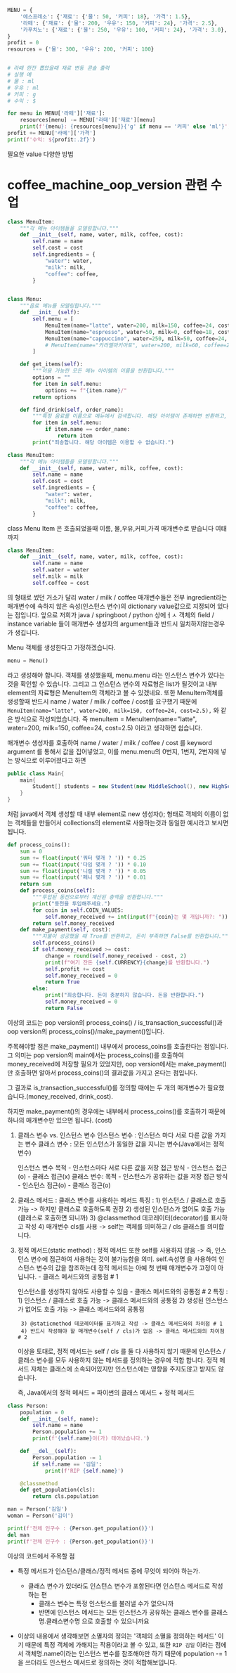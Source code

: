 ```python
MENU = {
    '에스프레소': {'재료': {'물': 50, '커피': 18}, '가격': 1.5},
    '라떼': {'재료': {'물': 200, '우유': 150, '커피': 24}, '가격': 2.5},
    '카푸치노': {'재료': {'물': 250, '우유': 100, '커피': 24}, '가격': 3.0},
}
profit = 0
resources = {'물': 300, '우유': 200, '커피': 100}


# 라떼 한잔 뽑았을때 재료 변동 콘솔 출력
# 실행 예
# 물 : ml
# 우유 : ml
# 커피 : g
# 수익 : $

for menu in MENU['라떼']['재료']:
    resources[menu] -= MENU['라떼']['재료'][menu]
    print(f'{menu}: {resources[menu]}{'g' if menu == '커피' else 'ml'}')
profit += MENU['라떼']['가격']
print(f'수익: ${profit:.2f}')
```


필요한 value 다양한 방법 

# coffee_machine_oop_version 관련 수업

```python
class MenuItem:
    """각 메뉴 아이템들을 모델링합니다."""
    def __init__(self, name, water, milk, coffee, cost):
        self.name = name
        self.cost = cost
        self.ingredients = {
            "water": water,
            "milk": milk,
            "coffee": coffee,
        }


class Menu:
    """음료 메뉴를 모델링합니다."""
    def __init__(self):
        self.menu = [
            MenuItem(name="latte", water=200, milk=150, coffee=24, cost=2.5),
            MenuItem(name="espresso", water=50, milk=0, coffee=18, cost=1.5),
            MenuItem(name="cappuccino", water=250, milk=50, coffee=24, cost=3),
            # MenuItem(name="카라멜마키아토", water=200, milk=60, coffee=26, cost=4),
        ]

    def get_items(self):
        """이용 가능한 모든 메뉴 아이템의 이름을 반환합니다."""
        options = ""
        for item in self.menu:
            options += f"{item.name}/"
        return options

    def find_drink(self, order_name):
        """특정 음료를 이름으로 메뉴에서 검색합니다. 해당 아이템이 존재하면 반환하고, 그렇지 않으면 None을 반환합니다."""
        for item in self.menu:
            if item.name == order_name:
                return item
        print("죄송합니다. 해당 아이템은 이용할 수 없습니다.")
```
```python
class MenuItem:
    """각 메뉴 아이템들을 모델링합니다."""
    def __init__(self, name, water, milk, coffee, cost):
        self.name = name
        self.cost = cost
        self.ingredients = {
            "water": water,
            "milk": milk,
            "coffee": coffee,
        }
```
class Menu Item 은 호출되었을때 이름, 물,우유,커피,가격 매개변수로 받습니다
여태까지 
```python
class MenuItem:
    def __init__(self, name, water, milk, coffee, cost):
        self.name = name
        self.water = water
        self.milk = milk
        self.coffee = cost
```
의 형태로 썼던 거소가 달리 water / milk / coffee 매개변수들은 전부 ingredient라는 매개변수에 속하지 않은 속성(인스턴스 변수)의 dictionary value값으로 지정되어 있다는 점입니다. 앞으로 저희가 java / springboot / python 상에ㅓㅅ 객체의 field / instance variable 들이 매개변수 생성자의 argument들과 반드시 일치하지않는경우가 생깁니다.

Menu 객체를 생성한다고 가정하겠습니다.
```python
menu = Menu()
```
라고 생성해야 합니다. 객체를 생성했을때, menu.menu 라는 인스턴스 변수가 있다는것을 확인할 수 있습니다.
그리고 그 인스턴스 변수의 자료형은 list가 될것이고 내부 element의 자료형은 MenuItem의 객체라고 볼 수 있겠네요.
또한 MenuItem객체를 생성할때 반드시 name / water / milk / coffee / cost를 요구했기 때문에
`MenuItem(name="latte", water=200, milk=150, coffee=24, cost=2.5),`
와 같은 방식으로 작성되었습니다.
즉 menuItem = MenuItem(name="latte", water=200, milk=150, coffee=24, cost=2.5)
이라고 생각하면 쉽습니다.

매개변수 생성자를 호출하여 name / water / milk / coffee / cost 를 keyword argument 를 통해서 값을 집어넣었고, 이를 menu.menu의 0번지, 1번지, 2번지에 넣는 방식으로 이루어졌다고 하면 

```java
public class Main{
    main{
        Student[] students = new Student(new MiddleSchool(), new HighSchool())
    }
}
```
처럼 java에서 객체 생성할 때 내부 element로 new 생성자(); 형태로 객체의 이름이 없는 객체들을 만들어서 collections의 element로 사용하는것과 동일한 예시라고 보시면 됩니다.


```python
def process_coins():
    sum = 0
    sum += float(input('쿼터 몇개 ? ')) * 0.25
    sum += float(input('다임 몇개 ? ')) * 0.10
    sum += float(input('니켈 몇개 ? ')) * 0.05
    sum += float(input('페니 몇개 ? ')) * 0.01
    return sum
    def process_coins(self):
        """투입된 동전으로부터 계산된 총액을 반환합니다."""
        print("동전을 투입해주세요.")
        for coin in self.COIN_VALUES:
            self.money_received += int(input(f"{coin}는 몇 개입니까?: ")) * self.COIN_VALUES[coin]
        return self.money_received
    def make_payment(self, cost):
        """지불이 성공했을 때 True를 반환하고, 돈이 부족하면 False를 반환합니다."""
        self.process_coins()
        if self.money_received >= cost:
            change = round(self.money_received - cost, 2)
            print(f"여기 잔돈 {self.CURRENCY}{change}를 반환합니다.")
            self.profit += cost
            self.money_received = 0
            return True
        else:
            print("죄송합니다. 돈이 충분하지 않습니다. 돈을 반환합니다.")
            self.money_received = 0
            return False
```

이상의 코드는 pop version의 process_coins() / is_transaction_successful()과 oop version의 process_coins()/make_payment()입니다.

주목해야할 점은 make_payment() 내부에서 process_coins를 호출한다는 점입니다.
그 의미는 pop version의 main에서는 process_coins()를 호출하여 money_received에 저장할 필요가 있었지만, oop version에서는 make_payment()만 호출하면 알아서 process_coins()의 결과값을 가지고 온다는 점입니다.

그 결과로 is_transaction_successful()를 정의할 때에는 두 개의 매개변수가 필요했습니다.(money_received, drink_cost).

하지만 make_payment()의 경우에는 내부에서 process_coins()를 호출하기 때문에 하나의 매개변수만 있으면 됩니다. (cost)



1. 클래스 변수 vs. 인스턴스 변수
    인스턴스 변수 : 인스턴스 마다 서로 다른 값을 가지는 변수
    클래스 변수 : 모든 인스턴스가 동일한 값을 지니는 변수(Java에서는 정적 변수)

    인스턴스 변수
        목적 - 인스턴스마다 서로 다른 값을 저장
        접근 방식 - 인스턴스 접근(o)
                - 클래스 접근(x)
    클래스 변수:
        목적 - 인스턴스가 공유하는 값을 저장
        접근 방식 - 인스턴스 접근(o)
                - 클래스 접근(o)

2. 클래스 메서드 : 클래스 변수를 사용하는 메서드
    특징 :
        1) 인스턴스 / 클래스로 호출 가능 -> 하지만 클래스로 호출하도록 권장
        2) 생성된 인스턴스가 없어도 호출 가능(클래스로 호출하면 되니까)
        3) @classmethod 데코레이터(decorator)를 표시하고 작성
        4) 매개변수 cls를 사용 -> self는 객체를 의미하고 / cls 클래스를 의미합니다.
3. 정적 메서드(static method)
    : 정적 메서드 또한 self를 사용하지 않음 -> 즉, 인스턴스 변수에 접근하여 사용하는 것이 불가능함을 의미. self.속성명 을 사용하여 인스턴스 변수의 값을 참조하는데 정적 메서드는 아예 첫 번째 매개변수가 고정이 아닙니다. - 클래스 메서드와의 공통점 # 1
    
    인스턴스를 생성하지 않아도 사용할 수 있음 - 클래스 메서드와의 공통점 # 2
    특징 :
        1) 인스턴스 / 클래스로 호출 가능 -> 클래스 메서드와의 공통점
        2) 생성된 인스턴스가 없어도 호출 가능 -> 클래스 메서드와의 공통점

        3) @staticmethod 데코레이터를 표기하고 작성 -> 클래스 메서드와의 차이점 # 1
        4) 반드시 작성해야 할 매개변수(self / cls)가 없음 -> 클래스 메서드와의 차이점 # 2
    이상을 토대로, 정적 메서드는 self / cls 를 둘 다 사용하지 않기 때문에 인스턴스 / 클래스 변수를 모두 사용하지 않는 메서드를 정의하는 경우에 적합 합니다. 정적 메서드 자체는 클래스에 소속되어있지만 인스턴스에는 영향을 주지도않고 받지도 않습니다.

    즉, Java에서의 정적 메서드 = 파이썬의 클래스 메서드 + 정적 메서드

```python
class Person:
    population = 0
    def __init__(self, name):
        self.name = name
        Person.population += 1
        print(f'{self.name}이(가) 태어났습니다.')

    def __del__(self):
        Person.population -= 1
        if self.name == '김일':
            print(f'RIP {self.name}')

    @classmethod
    def get_population(cls):
        return cls.population

man = Person('김일')
woman = Person('김이')

print(f'전체 인구수 : {Person.get_population()}')
del man
print(f'전체 인구수 : {Person.get_population()}')
```
이상의 코드에서 주목할 점
- 특정 메서드가 인스턴스/클래스/정적 메서드 중에 무엇이 되어야 하는가.
  - 클래스 변수가 있더라도 인스턴스 변수가 포함된다면 인스턴스 메서드로 작성하는 편
    - 클래스 변수는 특정 인스턴스를 불러낼 수가 없으니까
    - 반면에 인스턴스 메서드는 모든 인스턴스가 공유하는 클래스 변수를 클래스명.클래스변수명 으로 호출할 수 있으니까요

- 이상의 내용에서 생각해보면 소멸자의 정의는 '객체의 소멸을 정의하는 메서드' 이기 때문에 특정 객체에 가해지는 작용이라고 볼 수 있고, 또한 `RIP 김일` 이라는 점에서 객체명.name이라는 인스턴스 변수를 참조해야만 하기 때문에 population -= 1 을 쓰더라도 인스턴스 메서드로 정의하는 것이 적합해보입니다.
















